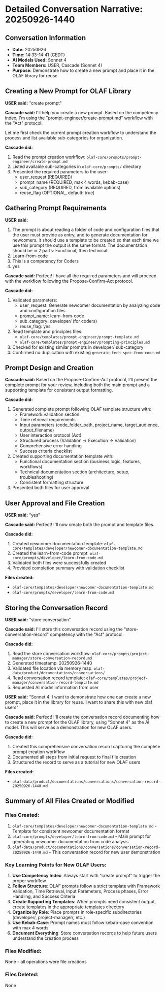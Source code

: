 # Detailed Conversation Narrative: 20250926-1440

## Conversation Information
- **Date:** 20250926
- **Time:** 14:33-14:41 (CEDT)
- **AI Models Used:** Sonnet 4
- **Team Members:** USER, Cascade (Sonnet 4)
- **Purpose:** Demonstrate how to create a new prompt and place it in the OLAF library for reuse

## Creating a New Prompt for OLAF Library

**USER said:** "create prompt"

**Cascade said:** I'll help you create a new prompt. Based on the competency index, I'm using the "prompt-engineer/create-prompt.md" workflow with the "Act" protocol.

Let me first check the current prompt creation workflow to understand the process and list available sub-categories for organization.

**Cascade did:**
1. Read the prompt creation workflow: `olaf-core/prompts/prompt-engineer/create-prompt.md`
2. Listed available sub-categories in `olaf-core/prompts/` directory
3. Presented the required parameters to the user:
   - user_request (REQUIRED)
   - prompt_name (REQUIRED, max 4 words, kebab-case)
   - sub_category (REQUIRED, from available options)
   - reuse_flag (OPTIONAL, default: true)

## Gathering Prompt Requirements

**USER said:** 
1. The prompt is about reading a folder of code and configuration files that the user must provide as entry, and to generate documentation for newcomers. It should use a template to be created so that each time we use this prompt the output is the same format. The documentation should be in 2 parts: Functional, then technical.
2. Learn-from-code
3. This is a competency for Coders
4. yes

**Cascade said:** Perfect! I have all the required parameters and will proceed with the workflow following the Propose-Confirm-Act protocol.

**Cascade did:**
1. Validated parameters:
   - user_request: Generate newcomer documentation by analyzing code and configuration files
   - prompt_name: learn-from-code
   - sub_category: developer/ (for coders)
   - reuse_flag: yes
2. Read template and principles files:
   - `olaf-core/templates/prompt-engineer/prompt-template.md`
   - `olaf-core/templates/prompt-engineer/prompting-principles.md`
3. Checked for existing similar prompts in developer/ sub-category
4. Confirmed no duplication with existing `generate-tech-spec-from-code.md`

## Prompt Design and Creation

**Cascade said:** Based on the Propose-Confirm-Act protocol, I'll present the complete prompt for your review, including both the main prompt and a supporting template for consistent output formatting.

**Cascade did:**
1. Generated complete prompt following OLAF template structure with:
   - Framework validation section
   - Time retrieval requirements
   - Input parameters (code_folder_path, project_name, target_audience, output_filename)
   - User interaction protocol (Act)
   - Structured process (Validation → Execution → Validation)
   - Comprehensive error handling
   - Success criteria checklist
2. Created supporting documentation template with:
   - Functional documentation section (business logic, features, workflows)
   - Technical documentation section (architecture, setup, troubleshooting)
   - Consistent formatting structure
3. Presented both files for user approval

## User Approval and File Creation

**USER said:** "yes"

**Cascade said:** Perfect! I'll now create both the prompt and template files.

**Cascade did:**
1. Created newcomer documentation template: `olaf-core/templates/developer/newcomer-documentation-template.md`
2. Created the learn-from-code prompt: `olaf-core/prompts/developer/learn-from-code.md`
3. Validated both files were successfully created
4. Provided completion summary with validation checklist

**Files created:**
- `olaf-core/templates/developer/newcomer-documentation-template.md`
- `olaf-core/prompts/developer/learn-from-code.md`

## Storing the Conversation Record

**USER said:** "store conversation"

**Cascade said:** I'll store this conversation record using the "store-conversation-record" competency with the "Act" protocol.

**Cascade did:**
1. Read the store conversation workflow: `olaf-core/prompts/project-manager/store-conversation-record.md`
2. Generated timestamp: 20250926-1440
3. Validated file location via memory map: `olaf-data/product/documentations/conversations/`
4. Read conversation record template: `olaf-core/templates/project-manager/conversation-record-template.md`
5. Requested AI model information from user

**USER said:** "Sonnet 4. I want to demonstrate how one can create a new prompt, place it in the library for reuse. I want to share this with new olaf users"

**Cascade said:** Perfect! I'll create the conversation record documenting how to create a new prompt for the OLAF library, using "Sonnet 4" as the AI model. This will serve as a demonstration for new OLAF users.

**Cascade did:**
1. Created this comprehensive conversation record capturing the complete prompt creation workflow
2. Documented all steps from initial request to final file creation
3. Structured the record to serve as a tutorial for new OLAF users

**Files created:**
- `olaf-data/product/documentations/conversations/conversation-record-20250926-1440.md`

## Summary of All Files Created or Modified

### Files Created:
1. `olaf-core/templates/developer/newcomer-documentation-template.md` - Template for consistent newcomer documentation format
2. `olaf-core/prompts/developer/learn-from-code.md` - Main prompt for generating newcomer documentation from code analysis
3. `olaf-data/product/documentations/conversations/conversation-record-20250926-1440.md` - This conversation record for new user demonstration

### Key Learning Points for New OLAF Users:
1. **Use Competency Index**: Always start with "create prompt" to trigger the proper workflow
2. **Follow Structure**: OLAF prompts follow a strict template with Framework Validation, Time Retrieval, Input Parameters, Process phases, Error Handling, and Success Criteria
3. **Create Supporting Templates**: When prompts need consistent output, create templates in the appropriate templates directory
4. **Organize by Role**: Place prompts in role-specific subdirectories (developer/, project-manager/, etc.)
5. **Use Kebab-Case**: Prompt names must follow kebab-case convention with max 4 words
6. **Document Everything**: Store conversation records to help future users understand the creation process

### Files Modified:
None - all operations were file creations

### Files Deleted:
None
